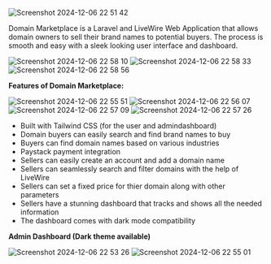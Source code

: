 ![Screenshot 2024-12-06 22 51 42](https://github.com/user-attachments/assets/852c0f6d-bd29-45d8-8466-92395e9836b3)

Domain Marketplace is a Laravel and LiveWire Web Application that allows domain owners to sell their brand names to potential buyers. The process is smooth and easy with a sleek looking user interface and dashboard.

![Screenshot 2024-12-06 22 58 10](https://github.com/user-attachments/assets/6b02c497-6a42-4495-8279-ae00ed6e1c1d)
![Screenshot 2024-12-06 22 58 33](https://github.com/user-attachments/assets/48f5bae0-8139-410c-bb39-440eacf1e83a)
![Screenshot 2024-12-06 22 58 56](https://github.com/user-attachments/assets/85d6db10-fef3-4688-b1ba-fe6d01adc67e)

<strong>Features of Domain Marketplace:</strong>

![Screenshot 2024-12-06 22 55 51](https://github.com/user-attachments/assets/9b91db6b-7c3d-4362-ae9d-5814806bf008)
![Screenshot 2024-12-06 22 56 07](https://github.com/user-attachments/assets/99b7b0da-716c-4ebd-a1ab-63de68247914)
![Screenshot 2024-12-06 22 57 09](https://github.com/user-attachments/assets/a2b6ca16-bcf1-4fbc-b590-69f539667a56)
![Screenshot 2024-12-06 22 57 26](https://github.com/user-attachments/assets/1afc0bfe-1985-4001-b2ec-3f207f638ccf)

<ul>
    <li>Built with Tailwind CSS (for the user and admindashboard)</li>
    <li>Domain buyers can easily search and find brand names to buy</li>
    <li>Buyers can find domain names based on various industries</li>
    <li>Paystack payment integration</li>
    <li>Sellers can easily create an account and add a domain name</li>
    <li>Sellers can seamlessly search and filter domains with the help of LiveWire</li>
    <li>Sellers can set a fixed price for thier domain along with other parameters</li>
    <li>Sellers have a stunning dashboard that tracks and shows all the needed information</li>
    <li>The dashboard comes with dark mode compatibility</li>
</ul>

<strong>Admin Dashboard (Dark theme available)</strong>

![Screenshot 2024-12-06 22 53 26](https://github.com/user-attachments/assets/156a265e-3747-4d01-9d51-bc01163b7995)
![Screenshot 2024-12-06 22 55 01](https://github.com/user-attachments/assets/c0ce01a7-94b6-4e52-b17c-0b74c31b6833)

